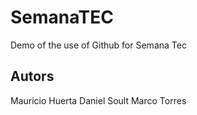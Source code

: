 # SemanaTEC
Demo of the use of Github for Semana Tec

## Autors
Mauricio Huerta
Daniel Soult
Marco Torres
